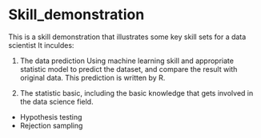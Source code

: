 # Skill_demonstration

This is a skill demonstration that illustrates some key skill sets for a data scientist
It inculdes:

1. The data prediction Using machine learning skill and appropriate statistic model to predict the dataset, and compare the result with original data. This prediction is written by R.

2. The statistic basic, including the basic knowledge that gets involved in the data science field.
 - Hypothesis testing
 - Rejection sampling
   
